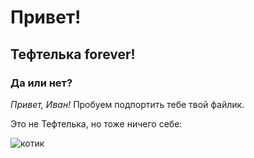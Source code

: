 # Привет!
## Тефтелька forever!
### Да или нет?

_Привет, Иван!_ Пробуем подпортить тебе твой файлик.

Это не Тефтелька, но тоже ничего себе:

![котик](Kat.jpg)

